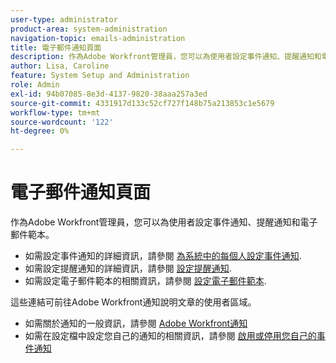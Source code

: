 ```yaml
---
user-type: administrator
product-area: system-administration
navigation-topic: emails-administration
title: 電子郵件通知頁面
description: 作為Adobe Workfront管理員，您可以為使用者設定事件通知、提醒通知和電子郵件範本。
author: Lisa, Caroline
feature: System Setup and Administration
role: Admin
exl-id: 94b07085-8e3d-4137-9820-38aaa257a3ed
source-git-commit: 4331917d133c52cf727f148b75a213853c1e5679
workflow-type: tm+mt
source-wordcount: '122'
ht-degree: 0%

---
```


# 電子郵件通知頁面

作為Adobe Workfront管理員，您可以為使用者設定事件通知、提醒通知和電子郵件範本。

* 如需設定事件通知的詳細資訊，請參閱 [為系統中的每個人設定事件通知](../../../administration-and-setup/manage-workfront/emails/configure-event-notifications-for-everyone-in-the-system.md).
* 如需設定提醒通知的詳細資訊，請參閱 [設定提醒通知](../../../administration-and-setup/manage-workfront/emails/set-up-reminder-notifications.md).
* 如需設定電子郵件範本的相關資訊，請參閱 [設定電子郵件範本](../../../administration-and-setup/manage-workfront/emails/configure-email-templates.md).

這些連結可前往Adobe Workfront通知說明文章的使用者區域。

* 如需關於通知的一般資訊，請參閱 [Adobe Workfront通知](/help/quicksilver/workfront-basics/using-notifications/event-notifications.md)
* 如需在設定檔中設定您自己的通知的相關資訊，請參閱 [啟用或停用您自己的事件通知](/help/quicksilver/workfront-basics/using-notifications/activate-or-deactivate-your-own-event-notifications.md)
